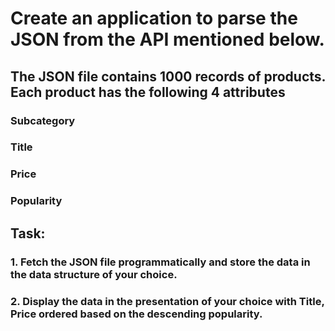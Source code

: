 # Create an application to parse the JSON from the API mentioned below.

## The JSON file contains 1000 records of products. Each product has the following 4 attributes 
### Subcategory
### Title
### Price
### Popularity 
## Task:
### 1. Fetch the JSON file programmatically and store the data in the data structure of your choice.
### 2. Display the data in the presentation of your choice with Title, Price ordered based on the descending popularity.
